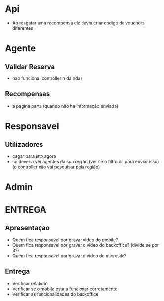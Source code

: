 # Api
- Ao resgatar uma recompensa ele devia criar codigo de vouchers diferentes
# Agente
## Validar Reserva 
- nao funciona (controller n da nda)

## Recompensas
- a pagina parte (quando não ha informação enviada)

# Responsavel

## Utilizadores
- cagar para isto agora
- so deveria ver agentes da sua região (ver se o filtro da para enviar isso)(o controller não vai pesquisar pela região)

# Admin

# ENTREGA

## Apresentação
- Quem fica responsavel por gravar video do mobile?
- Quem fica responsavel por gravar o video do backoffice? (divide se por 3?)
- Quem fica responsavel por gravar o video do microsite?

## Entrega
- Verificar relatorio
- Verificar se o mobile esta a funcionar corretamente
- Verificar as funcionalidades do backoffice

